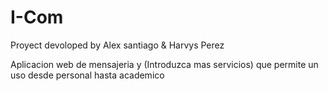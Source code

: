 # I-Com

Proyect devoloped by Alex santiago & Harvys Perez

Aplicacion web de mensajeria y (Introduzca mas servicios)
que permite un uso desde personal hasta academico
